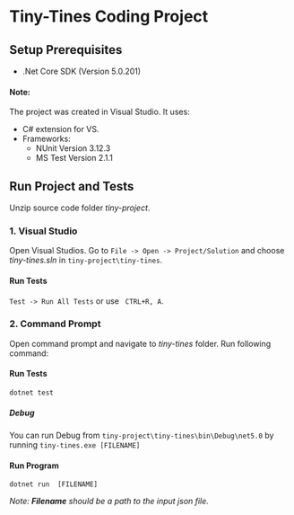 ﻿# Tiny-Tines Coding Project


## Setup Prerequisites
* .Net Core SDK (Version 5.0.201)

#### Note:
The project was created in Visual Studio. It uses:

* C# extension for VS.
* Frameworks:
  * NUnit Version 3.12.3
  * MS Test Version 2.1.1


## Run Project and Tests
Unzip source code folder *tiny-project*.



### 1. Visual Studio
Open Visual Studios. Go to ```File -> Open -> Project/Solution``` and choose *tiny-tines.sln* in ```tiny-project\tiny-tines```.

####  Run Tests
```Test -> Run All Tests```
or use ``` CTRL+R, A```.


### 2. Command Prompt

Open command prompt and navigate to *tiny-tines* folder.
Run following command:

#### Run Tests
```dotnet test```

##### Debug
You can run Debug from ```tiny-project\tiny-tines\bin\Debug\net5.0```
by running ```tiny-tines.exe [FILENAME]```


#### Run Program
```dotnet run  [FILENAME]```


*Note: **Filename** should be a path to the input json file.*


